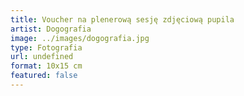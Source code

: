 ```yaml
---
title: Voucher na plenerową sesję zdjęciową pupila
artist: Dogografia
image: ../images/dogografia.jpg
type: Fotografia
url: undefined
format: 10x15 cm
featured: false
---
```

